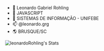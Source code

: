 - 👋 Leonardo Gabriel Rohling
- 👀 JAVASCRIPT
- 🌱 SISTEMAS DE INFORMAÇÃO - UNIFEBE
- 📫 @leonardo.grg
- 🌎 BRUSQUE/SC

![leonardoRohling's Stats](https://github-readme-stats.vercel.app/api?username=leonardoRohling&theme=dark&show_icons=true&hide_border=true&count_private=true)
